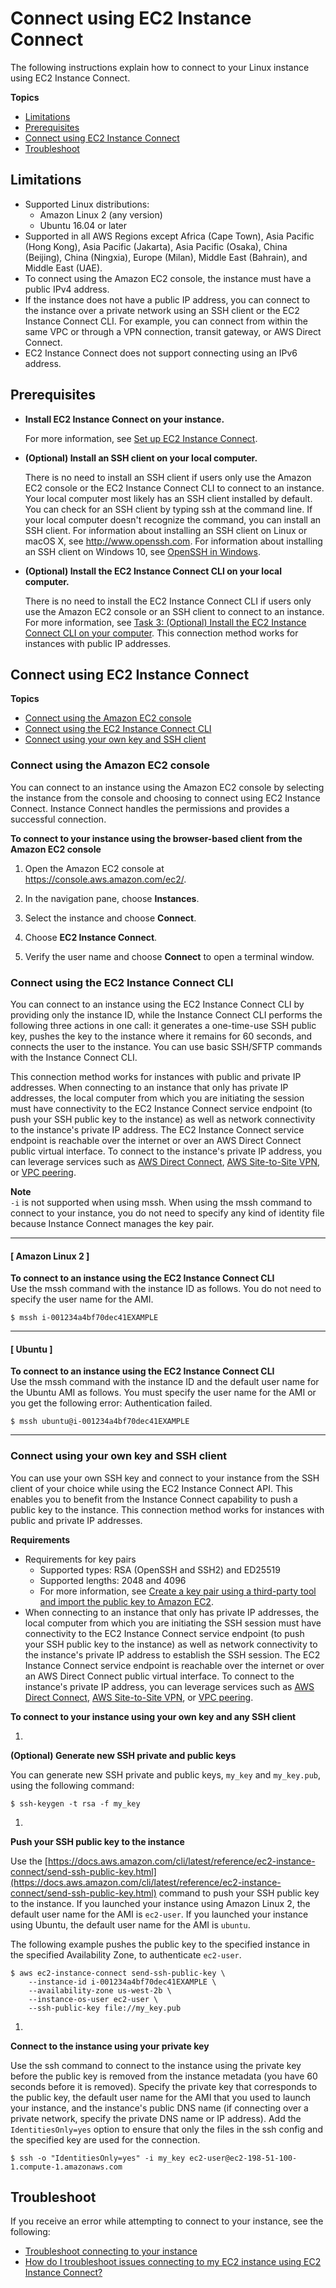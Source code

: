 # Connect using EC2 Instance Connect<a name="ec2-instance-connect-methods"></a>

The following instructions explain how to connect to your Linux instance using EC2 Instance Connect\.

**Topics**
+ [Limitations](#ic-limitations)
+ [Prerequisites](#ic-prerequisites)
+ [Connect using EC2 Instance Connect](#connect-options)
+ [Troubleshoot](#ic-troubleshoot)

## Limitations<a name="ic-limitations"></a>
+ Supported Linux distributions:
  + Amazon Linux 2 \(any version\)
  + Ubuntu 16\.04 or later
+ Supported in all AWS Regions except Africa \(Cape Town\), Asia Pacific \(Hong Kong\), Asia Pacific \(Jakarta\), Asia Pacific \(Osaka\), China \(Beijing\), China \(Ningxia\), Europe \(Milan\), Middle East \(Bahrain\), and Middle East \(UAE\)\.
+ To connect using the Amazon EC2 console, the instance must have a public IPv4 address\.
+ If the instance does not have a public IP address, you can connect to the instance over a private network using an SSH client or the EC2 Instance Connect CLI\. For example, you can connect from within the same VPC or through a VPN connection, transit gateway, or AWS Direct Connect\.
+ EC2 Instance Connect does not support connecting using an IPv6 address\.

## Prerequisites<a name="ic-prerequisites"></a>
+ **Install EC2 Instance Connect on your instance\.**

  For more information, see [Set up EC2 Instance Connect](ec2-instance-connect-set-up.md)\.
+ **\(Optional\) Install an SSH client on your local computer\.**

  There is no need to install an SSH client if users only use the Amazon EC2 console or the EC2 Instance Connect CLI to connect to an instance\. Your local computer most likely has an SSH client installed by default\. You can check for an SSH client by typing ssh at the command line\. If your local computer doesn't recognize the command, you can install an SSH client\. For information about installing an SSH client on Linux or macOS X, see [http://www\.openssh\.com](http://www.openssh.com/)\. For information about installing an SSH client on Windows 10, see [OpenSSH in Windows](https://docs.microsoft.com/en-us/windows-server/administration/openssh/openssh_overview)\.
+ **\(Optional\) Install the EC2 Instance Connect CLI on your local computer\.**

  There is no need to install the EC2 Instance Connect CLI if users only use the Amazon EC2 console or an SSH client to connect to an instance\. For more information, see [Task 3: \(Optional\) Install the EC2 Instance Connect CLI on your computer](ec2-instance-connect-set-up.md#ec2-instance-connect-install-eic-CLI)\. This connection method works for instances with public IP addresses\.

## Connect using EC2 Instance Connect<a name="connect-options"></a>

**Topics**
+ [Connect using the Amazon EC2 console](#ec2-instance-connect-connecting-console)
+ [Connect using the EC2 Instance Connect CLI](#ec2-instance-connect-connecting-ec2-cli)
+ [Connect using your own key and SSH client](#ec2-instance-connect-connecting-aws-cli)

### Connect using the Amazon EC2 console<a name="ec2-instance-connect-connecting-console"></a>

You can connect to an instance using the Amazon EC2 console by selecting the instance from the console and choosing to connect using EC2 Instance Connect\. Instance Connect handles the permissions and provides a successful connection\.

**To connect to your instance using the browser\-based client from the Amazon EC2 console**

1. Open the Amazon EC2 console at [https://console\.aws\.amazon\.com/ec2/](https://console.aws.amazon.com/ec2/)\.

1. In the navigation pane, choose **Instances**\.

1. Select the instance and choose **Connect**\.

1. Choose **EC2 Instance Connect**\.

1. Verify the user name and choose **Connect** to open a terminal window\.

### Connect using the EC2 Instance Connect CLI<a name="ec2-instance-connect-connecting-ec2-cli"></a>

You can connect to an instance using the EC2 Instance Connect CLI by providing only the instance ID, while the Instance Connect CLI performs the following three actions in one call: it generates a one\-time\-use SSH public key, pushes the key to the instance where it remains for 60 seconds, and connects the user to the instance\. You can use basic SSH/SFTP commands with the Instance Connect CLI\.

This connection method works for instances with public and private IP addresses\. When connecting to an instance that only has private IP addresses, the local computer from which you are initiating the session must have connectivity to the EC2 Instance Connect service endpoint \(to push your SSH public key to the instance\) as well as network connectivity to the instance's private IP address\. The EC2 Instance Connect service endpoint is reachable over the internet or over an AWS Direct Connect public virtual interface\. To connect to the instance's private IP address, you can leverage services such as [AWS Direct Connect](http://aws.amazon.com/directconnect/), [AWS Site\-to\-Site VPN](http://aws.amazon.com/vpn/), or [VPC peering](https://docs.aws.amazon.com/vpc/latest/peering/what-is-vpc-peering.html)\.

**Note**  
`-i` is not supported when using mssh\. When using the mssh command to connect to your instance, you do not need to specify any kind of identity file because Instance Connect manages the key pair\.

------
#### [ Amazon Linux 2 ]

**To connect to an instance using the EC2 Instance Connect CLI**  
Use the mssh command with the instance ID as follows\. You do not need to specify the user name for the AMI\.

```
$ mssh i-001234a4bf70dec41EXAMPLE
```

------
#### [ Ubuntu ]

**To connect to an instance using the EC2 Instance Connect CLI**  
Use the mssh command with the instance ID and the default user name for the Ubuntu AMI as follows\. You must specify the user name for the AMI or you get the following error: Authentication failed\.

```
$ mssh ubuntu@i-001234a4bf70dec41EXAMPLE
```

------

### Connect using your own key and SSH client<a name="ec2-instance-connect-connecting-aws-cli"></a>

You can use your own SSH key and connect to your instance from the SSH client of your choice while using the EC2 Instance Connect API\. This enables you to benefit from the Instance Connect capability to push a public key to the instance\. This connection method works for instances with public and private IP addresses\.

**Requirements**
+ Requirements for key pairs
  + Supported types: RSA \(OpenSSH and SSH2\) and ED25519
  + Supported lengths: 2048 and 4096
  + For more information, see [Create a key pair using a third\-party tool and import the public key to Amazon EC2](create-key-pairs.md#how-to-generate-your-own-key-and-import-it-to-aws)\.
+ When connecting to an instance that only has private IP addresses, the local computer from which you are initiating the SSH session must have connectivity to the EC2 Instance Connect service endpoint \(to push your SSH public key to the instance\) as well as network connectivity to the instance's private IP address to establish the SSH session\. The EC2 Instance Connect service endpoint is reachable over the internet or over an AWS Direct Connect public virtual interface\. To connect to the instance's private IP address, you can leverage services such as [AWS Direct Connect](http://aws.amazon.com/directconnect/), [AWS Site\-to\-Site VPN](http://aws.amazon.com/vpn/), or [VPC peering](https://docs.aws.amazon.com/vpc/latest/peering/what-is-vpc-peering.html)\.

**To connect to your instance using your own key and any SSH client**

1. 

**\(Optional\) Generate new SSH private and public keys**

   You can generate new SSH private and public keys, `my_key` and `my_key.pub`, using the following command:

   ```
   $ ssh-keygen -t rsa -f my_key
   ```

1. 

**Push your SSH public key to the instance**

   Use the [https://docs.aws.amazon.com/cli/latest/reference/ec2-instance-connect/send-ssh-public-key.html](https://docs.aws.amazon.com/cli/latest/reference/ec2-instance-connect/send-ssh-public-key.html) command to push your SSH public key to the instance\. If you launched your instance using Amazon Linux 2, the default user name for the AMI is `ec2-user`\. If you launched your instance using Ubuntu, the default user name for the AMI is `ubuntu`\.

   The following example pushes the public key to the specified instance in the specified Availability Zone, to authenticate `ec2-user`\.

   ```
   $ aws ec2-instance-connect send-ssh-public-key \
       --instance-id i-001234a4bf70dec41EXAMPLE \
       --availability-zone us-west-2b \
       --instance-os-user ec2-user \
       --ssh-public-key file://my_key.pub
   ```

1. 

**Connect to the instance using your private key**

   Use the ssh command to connect to the instance using the private key before the public key is removed from the instance metadata \(you have 60 seconds before it is removed\)\. Specify the private key that corresponds to the public key, the default user name for the AMI that you used to launch your instance, and the instance's public DNS name \(if connecting over a private network, specify the private DNS name or IP address\)\. Add the `IdentitiesOnly=yes` option to ensure that only the files in the ssh config and the specified key are used for the connection\. 

   ```
   $ ssh -o "IdentitiesOnly=yes" -i my_key ec2-user@ec2-198-51-100-1.compute-1.amazonaws.com
   ```

## Troubleshoot<a name="ic-troubleshoot"></a>

If you receive an error while attempting to connect to your instance, see the following:
+ [Troubleshoot connecting to your instance](TroubleshootingInstancesConnecting.md)
+ [How do I troubleshoot issues connecting to my EC2 instance using EC2 Instance Connect?](http://aws.amazon.com/premiumsupport/knowledge-center/ec2-instance-connect-troubleshooting/)